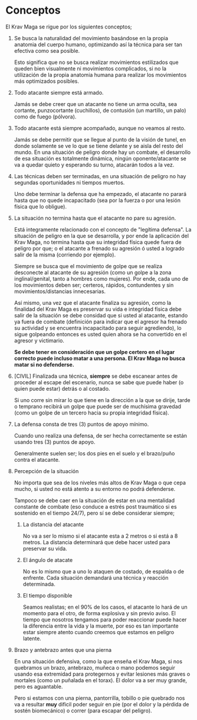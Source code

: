 # Conceptos

El Krav Maga se rigue por los siguientes conceptos;

1. Se busca la naturalidad del movimiento basándose en la propia anatomia del cuerpo humano, optimizando así la técnica para ser tan efectiva como sea posible.

   Esto significa que no se busca realizar movimientos estilizados que queden bien visualmente ni movimientos complicados, si no la utilización de la propia
   anatomia humana para realizar los movimientos más optimizados posibles.

1. Todo atacante siempre está armado.

   Jamás se debe creer que un atacante no tiene un arma oculta, sea cortante, punzocortante (cuchillos), de contusión (un martillo, un palo) como de fuego (pólvora).

1. Todo atacante está siempre acompañado, aunque no veamos al resto.

   Jamás se debe permitir que se llegue al punto de la visión de tunel, en donde solamente se ve lo que se tiene delante y se aisla del resto del mundo.
   En una situación de peligro donde hay un combate, el desarrollo de esa situación es totalmente dinámica, ningún oponente/atacante se va a quedar quieto y esperando su turno,
   atacarán todos a la vez.

1. Las técnicas deben ser terminadas, en una situación de peligro no hay segundas oportunidades ni tiempos muertos.

   Uno debe terminar la defensa que ha empezado, el atacante no parará hasta que no quede incapacitado (sea por la fuerza o por una lesión física que lo obligue). 

1. La situación no termina hasta que el atacante no pare su agresión.

   Está integramente relacionado con el concepto de "legítima defensa". La situación de peligro en la que se desarrolla, y por ende la aplicación del Krav Maga, no termina
   hasta que su integridad física quede fuera de peligro por que; o el atacante a frenado su agresión ó usted a logrado salir de la misma (corriendo por ejemplo).

   Siempre se busca que el movimiento de golpe que se realiza desconecte al atacante de su agresión (como un golpe a la zona inglinal/genital, tanto a hombres como mujeres). Por
   ende, cada uno de los movimientos deben ser; certeros, rápidos, contundentes y sin movimientos/distancias innecesarias.

   Así mismo, una vez que el atacante finaliza su agresión, como la finalidad del Krav Maga es preservar su vida e integridad física debe salir de la situación se debe
   considad que si usted al atacante, estando ya fuera de combate (definición para indicar que el agresor ha frenado su actividad y se encuentra incapacitado para seguir agrediendo), 
   lo sigue golpeando entonces es usted quien ahora se ha convertido en el agresor y victimario. 

   **Se debe tener en consideración que un golpe certero en el lugar correcto puede incluso matar a una persona. El Krav Maga no busca matar si no defenderse.**

1. [CIVIL] Finalizada una técnica, **siempre** se debe escanear antes de proceder al escape del escenario, nunca se sabe que puede haber (o quien puede estar) detrás o al costado.

   Si uno corre sin mirar lo que tiene en la dirección a la que se dirije, tarde o temprano recibirá un golpe que puede ser de muchísima gravedad (como un golpe de un 
   tercero hacia su propia integridad física).

1. La defensa consta de tres (3) puntos de apoyo mínimo.

   Cuando uno realiza una defensa, de ser hecha correctamente se están usando tres (3) puntos de apoyo. 

   Generalmente suelen ser; los dos pies en el suelo y el brazo/puño contra el atacante.

1. Percepción de la situación

   No importa que sea de los niveles más altos de Krav Maga o que cepa mucho, si usted no está atento a su entorno no podrá defenderse.

   Tampoco se debe caer en la situación de estar en una mentalidad constante de combate (eso conduce a estrés post traumático si es sostenido en el tiempo 24/7), pero sí se debe considerar siempre;

   1. La distancia del atacante

      No va a ser lo mismo si el atacante esta a 2 metros o si está a 8 metros. La distancia determinará que debe hacer usted para preservar su vida.

   2. El ángulo de atacate

      No es lo mismo que a uno lo ataquen de costado, de espalda o de enfrente. Cada situación demandará una técnica y reacción determinada.

   3. El tiempo disponible

      Seamos realistas; en el 90% de los casos, el atacante lo hará de un momento para el otro, de forma explosiva y sin previo aviso. El 
      tiempo que nosotros tengamos para poder reaccionar puede hacer la diferencia entre la vida y la muerte, por eso es tan importante estar
      siempre atento cuando creemos que estamos en peligro latente.

1. Brazo y antebrazo antes que una pierna

   En una situación defensiva, como la que enseña el Krav Maga, si nos quebramos un brazo, antebrazo, muñeca o mano podemos seguir usando esa extremidad para protegernos
   y evitar lesiones más graves o mortales (como un puñalada en el torax). El dolor va a ser muy grande, pero es aguantable.

   Pero si estamos con una pierna, pantorrilla, tobillo o pie quebrado nos va a resultar **muy** dificil poder seguir en pie (por el dolor y la pérdida de sostén biomecánico) o
   correr (para escapar del peligro).

